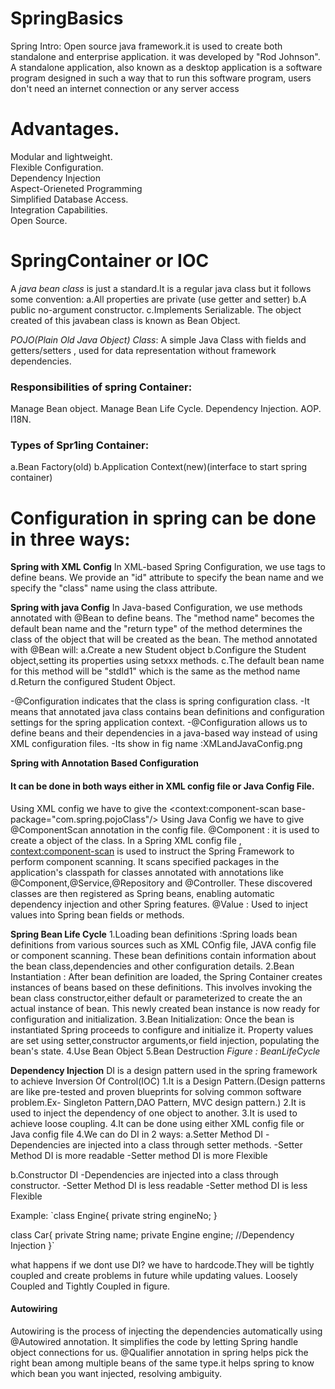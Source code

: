 # SpringBasics  <br>
Spring Intro: Open source java framework.it is used to create both standalone and enterprise application. it was developed by "Rod Johnson".  <br>
A standalone application, also known as a desktop application is a software program designed in such a way that to run this software program, users don't need an internet connection or any server access    <br>

# Advantages.  <br>
Modular and lightweight.  <br>
Flexible Configuration.   <br>
Dependency Injection     <br>
Aspect-Orieneted Programming     <br>
Simplified Database Access.    <br>
Integration Capabilities.    <br>
Open Source.    <br>

# SpringContainer or IOC
A *java bean class* is just a standard.It is a regular java class but it follows some convention:
a.All properties are private (use getter and setter)
b.A public no-argument constructor.
c.Implements Serializable.
The object created of this javabean class is known as Bean Object.

*POJO(Plain Old Java Object) Class*: A simple Java Class with fields and getters/setters , used for data representation without framework dependencies.

### Responsibilities of spring Container:
Manage Bean object.
Manage Bean Life Cycle.
Dependency Injection.
AOP.
I18N.

### Types of Spr1ing Container:
a.Bean Factory(old)
b.Application Context(new)(interface to start spring container)


# Configuration in spring can be done in three ways:
 **Spring with XML Config**
  In XML-based Spring Configuration, we use <bean> tags to define beans.
  We provide an "id" attribute to specify the bean name and we specify the "class" name using the class attribute.

 **Spring with java Config** 
  In Java-based Configuration, we use methods annotated with @Bean to define beans.
  The "method name" becomes the default bean name and the "return type" of the method determines the class of the object that will be created as the bean.
  The method annotated with @Bean will:
   a.Create a new Student object
   b.Configure the Student object,setting its properties using setxxx methods.
   c.The default bean name for this method will be "stdId1" which is the same as the method name
   d.Return the configured Student Object.

   -@Configuration indicates that the class is spring configuration class.
   -It means that annotated java class contains bean definitions and configuration settings for the spring application context.
   -@Configuration allows us to define beans and their dependencies in a java-based way instead of using XML configuration files.
   -Its show in fig name :XMLandJavaConfig.png

  **Spring with Annotation Based Configuration**

####    It can be done in both ways either in XML config file or Java Config File.

  Using XML config we have to give the  <context:component-scan base-package="com.spring.pojoClass"/>
  Using Java Config we have to give @ComponentScan annotation in the config file.
   @Component : it is used to create a object of the class.
   In a Spring XML config file , <context:component-scan> is used to instruct the Spring Framework to perform component scanning.
   It scans specified packages in the application's classpath for classes annotated with annotations like @Component,@Service,@Repository and @Controller.
   These discovered classes are then registered as Spring beans, enabling automatic dependency injection and other Spring features.
   @Value : Used to inject values into Spring bean fields or methods. 


 **Spring Bean Life Cycle**
1.Loading bean definitions :Spring loads bean definitions from various sources such as XML COnfig file, JAVA config file or component scanning.
                            These bean definitions contain information about the bean class,dependencies and other configuration details.
2.Bean Instantiation : After bean definition are loaded, the Spring Container creates instances of beans based on these definitions.
                       This involves invoking the bean class constructor,either default or parameterized to create the an actual instance of bean.
                       This newly created bean instance is now ready for configuration and initialization.
3.Bean Initialization: Once the bean is instantiated Spring proceeds to configure and initialize it.
                       Property values are set using setter,constructor arguments,or field injection, populating the bean's state.
4.Use Bean Object
5.Bean Destruction
 _Figure : BeanLifeCycle_


**Dependency Injection**
DI is a design pattern used in the spring framework to achieve Inversion Of Control(IOC)
1.It is a Design Pattern.(Design patterns are like pre-tested and proven blueprints for solving common software problem.Ex- Singleton Pattern,DAO Pattern, MVC design pattern.)
2.It is used to inject the dependency of one object to another.
3.It is used to achieve loose coupling.
4.It can be done using either XML config file or Java config file
4.We can do DI in 2 ways:
a.Setter Method DI
-Dependencies are injected into a class through setter methods.
-Setter Method DI is more readable
-Setter method DI is more Flexible

b.Constructor DI
-Dependencies are injected into a class through constructor.
-Setter Method DI is less readable
-Setter method DI is less Flexible

Example:
`class Engine{
private string engineNo;
}

class Car{
 private String name;
 private Engine engine;       //Dependency Injection
}`

what happens if we dont use DI?
we have to hardcode.They will be tightly coupled and create problems in future while updating values.
Loosely Coupled and Tightly Coupled in figure.

#### Autowiring
Autowiring is the process of injecting the dependencies automatically using @Autowired annotation.
It simplifies the code by letting Spring handle object connections for us.
@Qualifier annotation in spring helps pick the right bean among multiple beans of the same type.it helps spring to know which bean you want injected, resolving ambiguity.



 

 
  








